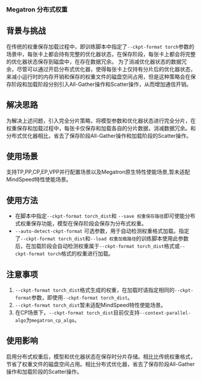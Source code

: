 ### Megatron 分布式权重
## 背景与挑战
在传统的权重保存加载过程中，即训练脚本中指定了`--ckpt-format torch`参数的场景中，每张卡上都会持有完整的优化器状态，在保存阶段，每张卡上都会将完整的优化器状态保存到磁盘中，在存在数据冗余。
为了消减优化器状态的数据冗余，尽管可以通过开启分布式优化器，使得每张卡上仅持有分片后的优化器状态，来减小运行时的内存开销和保存的权重文件的磁盘空间占用，但是这种策略会在保存阶段和加载阶段分别引入All-Gather操作和Scatter操作，从而增加通信开销。

## 解决思路
为解决上述问题，引入完全分片策略，将模型参数和优化器状态进行完全分片，在权重保存和加载过程中，每张卡仅保存和加载各自的分片数据，消减数据冗余。和分布式优化器相比，省去了保存阶段All-Gather操作和加载阶段的Scatter操作。

## 使用场景
支持TP,PP,CP,EP,VPP并行配置场景以及Megatron原生特性使能场景,暂未适配MindSpeed特性使能场景。

## 使用方法
- 在脚本中指定`--ckpt-format torch_dist`和 `--save 权重保存路径`即可使能分布式权重保存功能，模型在保存阶段会保存为分布式权重。
- `--auto-detect-ckpt-format` 可选参数，用于自动检测权重格式加载。指定了`--ckpt-format torch_dist`和`--load 权重加载路径`的训练脚本使用此参数后，在加载阶段会自动检测权重属于`--ckpt-format torch_dist`格式或`--ckpt-format torch`格式的权重进行加载。

## 注意事项
1. `--ckpt-format torch_dist`格式生成的权重，在加载时请指定相同的`--ckpt-format`参数，即使用`--ckpt-format torch_dist`。
2. `--ckpt-format torch_dist`暂未适配MindSpeed特性使能场景。
3. 在CP场景下，`--ckpt-format torch_dist`目前仅支持`--context-parallel-algo`为`megatron_cp_algo`。

## 使用影响
启用分布式权重后，模型和优化器状态在保存时分片存储。相比比传统权重格式，节省了权重文件的磁盘空间占用。相比分布式优化器，省去了保存阶段All-Gather操作和加载阶段的Scatter操作。